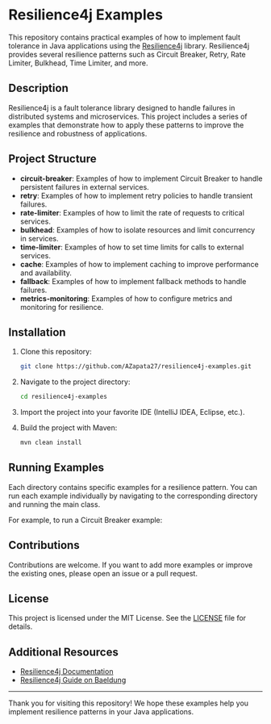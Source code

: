 # Resilience4j Examples

This repository contains practical examples of how to implement fault tolerance in Java applications using the [Resilience4j](https://resilience4j.readme.io/) library. Resilience4j provides several resilience patterns such as Circuit Breaker, Retry, Rate Limiter, Bulkhead, Time Limiter, and more.

## Description

Resilience4j is a fault tolerance library designed to handle failures in distributed systems and microservices. This project includes a series of examples that demonstrate how to apply these patterns to improve the resilience and robustness of applications.

## Project Structure

- **circuit-breaker**: Examples of how to implement Circuit Breaker to handle persistent failures in external services.
- **retry**: Examples of how to implement retry policies to handle transient failures.
- **rate-limiter**: Examples of how to limit the rate of requests to critical services.
- **bulkhead**: Examples of how to isolate resources and limit concurrency in services.
- **time-limiter**: Examples of how to set time limits for calls to external services.
- **cache**: Examples of how to implement caching to improve performance and availability.
- **fallback**: Examples of how to implement fallback methods to handle failures.
- **metrics-monitoring**: Examples of how to configure metrics and monitoring for resilience.

## Installation

1. Clone this repository:
    ```sh
    git clone https://github.com/AZapata27/resilience4j-examples.git
    ```

2. Navigate to the project directory:
    ```sh
    cd resilience4j-examples
    ```

3. Import the project into your favorite IDE (IntelliJ IDEA, Eclipse, etc.).

4. Build the project with Maven:
    ```sh
    mvn clean install
    ```

## Running Examples

Each directory contains specific examples for a resilience pattern. You can run each example individually by navigating to the corresponding directory and running the main class.

For example, to run a Circuit Breaker example:

## Contributions

Contributions are welcome. If you want to add more examples or improve the existing ones, please open an issue or a pull request.

## License

This project is licensed under the MIT License. See the [LICENSE](LICENSE) file for details.

## Additional Resources

- [Resilience4j Documentation](https://resilience4j.readme.io/)
- [Resilience4j Guide on Baeldung](https://www.baeldung.com/resilience4j)

---

Thank you for visiting this repository! We hope these examples help you implement resilience patterns in your Java applications.
